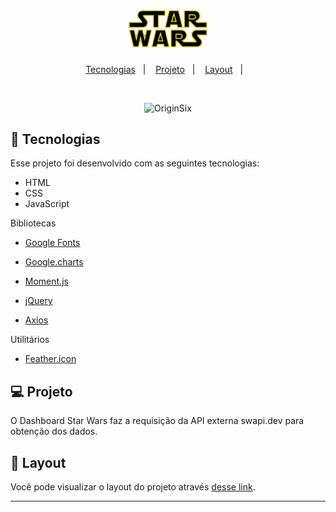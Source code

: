 <h1 align="center">
  <img alt="dashboard star wars" title="dashboard star wars" src=".github/logo.png" width=25% />
</h1>
<p align="center">
  <a href="#-tecnologias">Tecnologias</a>&nbsp;&nbsp;&nbsp;|&nbsp;&nbsp;&nbsp;
  <a href="#-projeto">Projeto</a>&nbsp;&nbsp;&nbsp;|&nbsp;&nbsp;&nbsp;
  <a href="#-layout">Layout</a>&nbsp;&nbsp;&nbsp;|&nbsp;&nbsp;&nbsp;
</p>

<br>

<p align="center">
  <img alt="OriginSix" src="https://media.giphy.com/media/mQlQaLtezFBgfEoN7S/giphy.gif" width=80%">
</p>

## 🚀 Tecnologias

Esse projeto foi desenvolvido com as seguintes tecnologias:

- HTML
- CSS
- JavaScript

Bibliotecas

- [Google Fonts](https://fonts.google.com/)

- [Google.charts](https://developers.google.com/chart)

- [Moment.js](https://cdnjs.com/libraries/moment.js)

- [jQuery](https://code.jquery.com/jquery/)

- [Axios](https://github.com/axios/axios)

Utilitários

- [Feather.icon](https://feathericons.com/)

## 💻 Projeto

O Dashboard Star Wars faz a requisição da API externa swapi.dev para obtenção dos dados.

## 🔖 Layout

Você pode visualizar o layout do projeto através [desse link](https://idouglasd.github.io/Dashboard-Star-Wars/).

---
